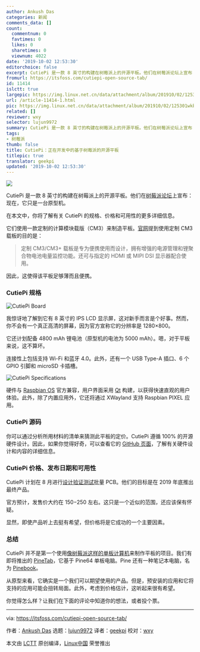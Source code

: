 ```yaml
---
author: Ankush Das
categories: 新闻
comments_data: []
count:
  commentnum: 0
  favtimes: 0
  likes: 0
  sharetimes: 0
  viewnum: 4022
date: '2019-10-02 12:53:30'
editorchoice: false
excerpt: CutiePi 是一款 8 英寸的构建在树莓派上的开源平板。他们在树莓派论坛上宣布：现在，它只是一台原型机。
fromurl: https://itsfoss.com/cutiepi-open-source-tab/
id: 11414
islctt: true
largepic: https://img.linux.net.cn/data/attachment/album/201910/02/125301wkbvgz1n7zv7j55e.jpg
url: /article-11414-1.html
pic: https://img.linux.net.cn/data/attachment/album/201910/02/125301wkbvgz1n7zv7j55e.jpg.thumb.jpg
related: []
reviewer: wxy
selector: lujun9972
summary: CutiePi 是一款 8 英寸的构建在树莓派上的开源平板。他们在树莓派论坛上宣布：现在，它只是一台原型机。
tags:
- 树莓派
thumb: false
title: CutiePi：正在开发中的基于树莓派的开源平板
titlepic: true
translator: geekpi
updated: '2019-10-02 12:53:30'
---
```


![](/data/attachment/album/201910/02/125301wkbvgz1n7zv7j55e.jpg)


CutiePi 是一款 8 英寸的构建在树莓派上的开源平板。他们在[树莓派论坛](https://www.raspberrypi.org/forums/viewtopic.php?t=247380)上宣布：现在，它只是一台原型机。 


在本文中，你将了解有关 CutiePi 的规格、价格和可用性的更多详细信息。


它们使用一款定制的计算模块载版（CM3）来制造平板。[官网](https://cutiepi.io/)提到使用定制 CM3 载板的目的是：



> 
> 定制 CM3/CM3+ 载板是专为便携使用而设计，拥有增强的电源管理和锂聚合物电池电量监控功能。还可与指定的 HDMI 或 MIPI DSI 显示器配合使用。
> 
> 
> 


因此，这使得该平板足够薄而且便携。


### CutiePi 规格


![CutiePi Board](/data/attachment/album/201910/02/125334rux1xsyli3gguffz.png)


我惊讶地了解到它有 8 英寸的 IPS LCD 显示屏，这对新手而言是个好事。然而，你不会有一个真正高清的屏幕，因为官方宣称它的分辨率是 1280×800。


它还计划配备 4800 mAh 锂电池（原型机的电池为 5000 mAh）。嗯，对于平板来说，这不算坏。


连接性上包括支持 Wi-Fi 和蓝牙 4.0。此外，还有一个 USB Type-A 插口、6 个 GPIO 引脚和 microSD 卡插槽。


![CutiePi Specifications](/data/attachment/album/201910/02/125336o7cc7n7k87vfvfiz.jpg)


硬件与 [Raspbian OS](https://itsfoss.com/raspberry-pi-os-desktop/) 官方兼容，用户界面采用 [Qt](https://en.wikipedia.org/wiki/Qt_%28software%29) 构建，以获得快速直观的用户体验。此外，除了内置应用外，它还将通过 XWayland 支持 Raspbian PIXEL 应用。


### CutiePi 源码


你可以通过分析所用材料的清单来猜测此平板的定价。CutiePi 遵循 100% 的开源硬件设计。因此，如果你觉得好奇，可以查看它的 [GitHub 页面](https://github.com/cutiepi-io/cutiepi-board)，了解有关硬件设计和内容的详细信息。


### CutiePi 价格、发布日期和可用性


CutiePi 计划在 8 月进行[设计验证测试](https://en.wikipedia.org/wiki/Engineering_validation_test#Design_verification_test)批量 PCB。他们的目标是在 2019 年底推出最终产品。


官方预计，发售价大约在 $150-$250 左右。这只是一个近似的范围，还应该保有怀疑。


显然，即使产品听上去挺有希望，但价格将是它成功的一个主要因素。


### 总结


CutiePi 并不是第一个使用[像树莓派这样的单板计算机](https://itsfoss.com/raspberry-pi-alternatives/)来制作平板的项目。我们有即将推出的 [PineTab](https://www.pine64.org/pinetab/)，它基于 Pine64 单板电脑。Pine 还有一种笔记本电脑，名为 [Pinebook](https://itsfoss.com/pinebook-pro/)。


从原型来看，它确实是一个我们可以期望使用的产品。但是，预安装的应用和它将支持的应用可能会扭转局面。此外，考虑到价格估计，这听起来很有希望。


你觉得怎么样？让我们在下面的评论中知道你的想法，或者投个票。




---


via: <https://itsfoss.com/cutiepi-open-source-tab/>


作者：[Ankush Das](https://itsfoss.com/author/ankush/) 选题：[lujun9972](https://github.com/lujun9972) 译者：[geekpi](https://github.com/geekpi) 校对：[wxy](https://github.com/wxy)


本文由 [LCTT](https://github.com/LCTT/TranslateProject) 原创编译，[Linux中国](https://linux.cn/) 荣誉推出